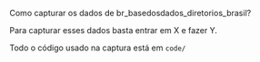 Como capturar os dados de br_basedosdados_diretorios_brasil?

Para capturar esses dados basta entrar em X e fazer Y.

Todo o código usado na captura está em `code/`